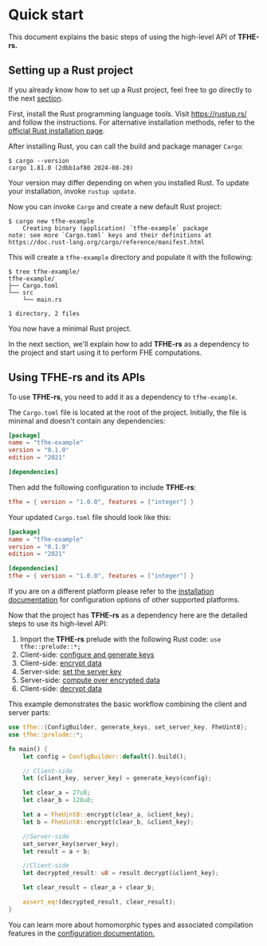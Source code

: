 # Quick start

This document explains the basic steps of using the high-level API of **TFHE-rs.**

## Setting up a Rust project

If you already know how to set up a Rust project, feel free to go directly to the next [section](#using-tfhe-rs-and-its-apis).

First, install the Rust programming language tools. Visit https://rustup.rs/ and follow the instructions. For alternative installation methods, refer to the [official Rust installation page](https://rust-lang.github.io/rustup/installation/other.html).

After installing Rust, you can call the build and package manager `Cargo`:

```console
$ cargo --version
cargo 1.81.0 (2dbb1af80 2024-08-20)
```

Your version may differ depending on when you installed Rust. To update your installation, invoke `rustup update`.

Now you can invoke `Cargo` and create a new default Rust project:

```console
$ cargo new tfhe-example
    Creating binary (application) `tfhe-example` package
note: see more `Cargo.toml` keys and their definitions at https://doc.rust-lang.org/cargo/reference/manifest.html
```

This will create a `tfhe-example` directory and populate it with the following:

```console
$ tree tfhe-example/
tfhe-example/
├── Cargo.toml
└── src
    └── main.rs

1 directory, 2 files
```

You now have a minimal Rust project.

In the next section, we'll explain how to add **TFHE-rs** as a dependency to the project and start using it to perform FHE computations.

## Using TFHE-rs and its APIs

To use **TFHE-rs**, you need to add it as a dependency to `tfhe-example`.

The `Cargo.toml` file is located at the root of the project. Initially, the file is minimal and doesn't contain any dependencies:

```toml
[package]
name = "tfhe-example"
version = "0.1.0"
edition = "2021"

[dependencies]
```

Then add the following configuration to include **TFHE-rs**:

```toml
tfhe = { version = "1.0.0", features = ["integer"] }
```

Your updated `Cargo.toml` file should look like this:

```toml
[package]
name = "tfhe-example"
version = "0.1.0"
edition = "2021"

[dependencies]
tfhe = { version = "1.0.0", features = ["integer"] }
```

If you are on a different platform please refer to the [installation documentation](installation.md) for configuration options of other supported platforms.

Now that the project has **TFHE-rs** as a dependency here are the detailed steps to use its high-level API:

1. Import the **TFHE-rs** prelude with the following Rust code: `use tfhe::prelude::*;`
2. Client-side: [configure and generate keys](../fundamentals/configure-and-generate-keys.md)
3. Client-side: [encrypt data](../fundamentals/encrypt-data.md)
4. Server-side: [set the server key](../fundamentals/set-the-server-key.md)
5. Server-side: [compute over encrypted data](../fundamentals/compute.md)
6. Client-side: [decrypt data](../fundamentals/decrypt-data.md)

This example demonstrates the basic workflow combining the client and server parts:

```rust
use tfhe::{ConfigBuilder, generate_keys, set_server_key, FheUint8};
use tfhe::prelude::*;

fn main() {
    let config = ConfigBuilder::default().build();

    // Client-side
    let (client_key, server_key) = generate_keys(config);

    let clear_a = 27u8;
    let clear_b = 128u8;

    let a = FheUint8::encrypt(clear_a, &client_key);
    let b = FheUint8::encrypt(clear_b, &client_key);

    //Server-side
    set_server_key(server_key);
    let result = a + b;

    //Client-side
    let decrypted_result: u8 = result.decrypt(&client_key);

    let clear_result = clear_a + clear_b;

    assert_eq!(decrypted_result, clear_result);
}
```

You can learn more about homomorphic types and associated compilation features in the [configuration documentation.](../guides/rust\_configuration.md)
